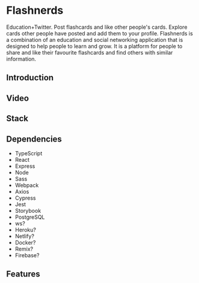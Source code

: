 # Flashnerds
Education+Twitter. Post flashcards and like other people's cards. Explore cards other people have posted and add them to your profile. Flashnerds is a combination of an education and social networking application that is designed to help people to learn and grow. It is a platform for people to share and like their favourite flashcards and find others with similar information.
## Introduction

## Video
## Stack
## Dependencies
* TypeScript
* React
* Express
* Node
* Sass
* Webpack
* Axios
* Cypress
* Jest
* Storybook
* PostgreSQL
* ws?
* Heroku?
* Netlify?
* Docker?
* Remix?
* Firebase?
## Features
